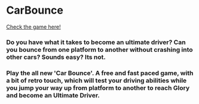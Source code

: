 # CarBounce

<p><a href = "https://play.google.com/store/apps/details?id=com.bachmanitygames.carbounce">Check the game here! </a></p>

### Do you have what it takes to become an ultimate driver? Can you bounce from one platform to another without crashing into other cars? Sounds easy? Its not.

### Play the all new 'Car Bounce'. A free and fast paced game, with a bit of retro touch, which will test your driving abilities while you jump your way up from platform to another to reach Glory and become an Ultimate Driver. 




